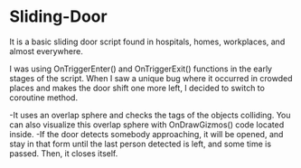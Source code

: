 # Sliding-Door
It is a basic sliding door script found in hospitals, homes, workplaces, and almost everywhere.

I was using OnTriggerEnter() and OnTriggerExit() functions in the early stages of the script. When I saw a unique bug where it occurred in crowded places and makes the door shift one more left, I decided to switch to coroutine method.

-It uses an overlap sphere and checks the tags of the objects colliding. You can also visualize this overlap sphere with OnDrawGizmos() code located inside.
-If the door detects somebody approaching, it will be opened, and stay in that form until the last person detected is left, and some time is passed. 
Then, it closes itself.
